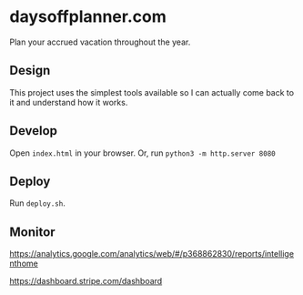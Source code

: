 # daysoffplanner.com
Plan your accrued vacation throughout the year.

## Design
This project uses the simplest tools available so I can actually come back to it and understand how it works.

## Develop
Open `index.html` in your browser. Or, run `python3 -m http.server 8080`

## Deploy
Run `deploy.sh`.

## Monitor
https://analytics.google.com/analytics/web/#/p368862830/reports/intelligenthome

https://dashboard.stripe.com/dashboard

